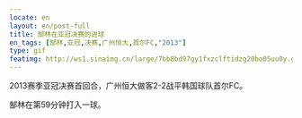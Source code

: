```yaml
---
locate: en
layout: en/post-full
title: 郜林在亚冠决赛的进球
en_tags: [郜林,亚冠,决赛,广州恒大,首尔FC,"2013"]
type: gif
featimg: http://ws1.sinaimg.cn/large/7bb8bd97gy1fxzclftidzg20bo05uu0y.gif
---
```


2013赛季亚冠决赛首回合，广州恒大做客2-2战平韩国球队首尔FC。

郜林在第59分钟打入一球。